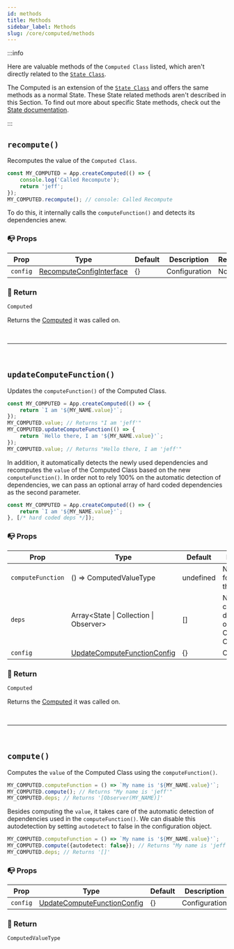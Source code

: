 ```yaml
---
id: methods
title: Methods
sidebar_label: Methods
slug: /core/computed/methods
---
```


:::info

Here are valuable methods of the `Computed Class` listed,
which aren't directly related to the [`State Class`](../state/Introduction.md).

The Computed is an extension of the [`State Class`](../state/Introduction.md)
and offers the same methods as a normal State.
These State related methods aren't described in this Section.
To find out more about specific State methods,
check out the [State documentation](../state/Introduction.md).

:::

## `recompute()`

Recomputes the value of the `Computed Class`.
```ts {2}
const MY_COMPUTED = App.createComputed(() => {
    console.log('Called Recompute');
    return 'jeff';
});
MY_COMPUTED.recompute(); // console: Called Recompute
```
To do this, it internally calls the `computeFunction()` and detects its dependencies anew.

### 📭 Props

| Prop                 | Type                                                                              | Default    | Description                                                                                   | Required |
|----------------------|-----------------------------------------------------------------------------------|------------|-----------------------------------------------------------------------------------------------|----------|
| `config`             | [RecomputeConfigInterface](../../../../Interfaces.md#recomputeconfig)             | {}         | Configuration                                                                                 | No       |

### 📄 Return

```ts
Computed
```
Returns the [Computed](./Introduction.md) it was called on.



<br />

---

<br />



## `updateComputeFunction()`

Updates the `computeFunction()` of the Computed Class.
```ts {6-7}
const MY_COMPUTED = App.createComputed(() => {
    return `I am '${MY_NAME.value}'`;
});
MY_COMPUTED.value; // Returns "I am 'jeff'"
MY_COMPUTED.updateComputeFunction(() => {
    return `Hello there, I am '${MY_NAME.value}'`;
});
MY_COMPUTED.value; // Returns "Hello there, I am 'jeff'"
```
In addition, it automatically detects the newly used dependencies
and recomputes the `value` of the Computed Class based on the new `computeFunction()`.
In order not to rely 100% on the automatic detection of dependencies,
we can pass an optional array of hard coded dependencies as the second parameter.
```ts {3}
const MY_COMPUTED = App.createComputed(() => {
    return `I am '${MY_NAME.value}'`;
}, [/* hard coded deps */]);
```

### 📭 Props

| Prop                 | Type                                                                                  | Default    | Description                                                                                   | Required |
|----------------------|---------------------------------------------------------------------------------------|------------|-----------------------------------------------------------------------------------------------|----------|
| `computeFunction`    | () => ComputedValueType                                                               | undefined  | New function for computing the value                                                          | Yes      |
| `deps`               | Array<State \| Collection \| Observer>                                                | []         | New hard coded dependencies of the Computed Class                                             | Yes      |
| `config`             | [UpdateComputeFunctionConfig](../../../../Interfaces.md#updatecomputefunctionconfig)  | {}         | Configuration                                                                                 | No       |

### 📄 Return

```ts
Computed
```
Returns the [Computed](./Introduction.md) it was called on.



<br />

---

<br />



## `compute()`

Computes the `value` of the Computed Class using the `computeFunction()`.
```ts {2}
MY_COMPUTED.computeFunction = () => `My name is '${MY_NAME.value}'`;
MY_COMPUTED.compute(); // Returns "My name is 'jeff'"
MY_COMPUTED.deps; // Returns '[Observer(MY_NAME)]'
```
Besides computing the `value`, it takes care of the automatic detection of dependencies used in the `computeFunction()`.
We can disable this autodetection by setting `autodetect` to false in the configuration object.
```ts {2}
MY_COMPUTED.computeFunction = () => `My name is '${MY_NAME.value}'`;
MY_COMPUTED.compute({autodetect: false}); // Returns "My name is 'jeff'"
MY_COMPUTED.deps; // Returns '[]'
```

### 📭 Props

| Prop                 | Type                                                                                  | Default    | Description                                                                                   | Required |
|----------------------|---------------------------------------------------------------------------------------|------------|-----------------------------------------------------------------------------------------------|----------|
| `config`             | [UpdateComputeFunctionConfig](../../../../Interfaces.md#updatecomputefunctionconfig)  | {}         | Configuration                                                                                 | No       |

### 📄 Return

```ts
ComputedValueType
```